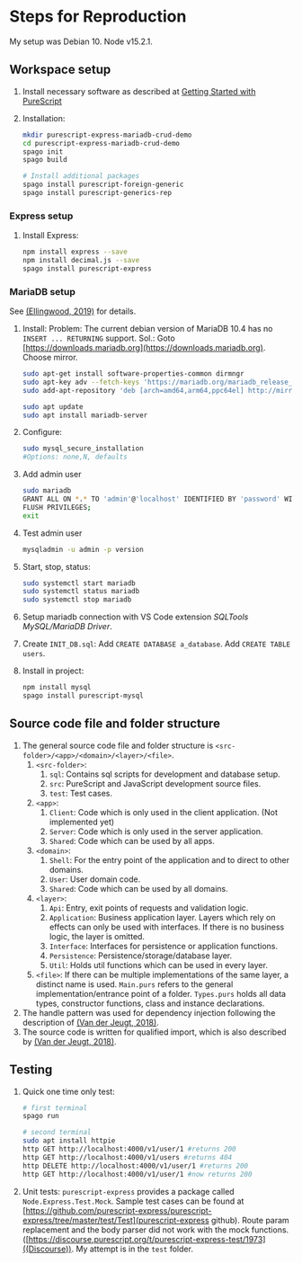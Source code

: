 # Steps for Reproduction

My setup was Debian 10. Node v15.2.1.

## Workspace setup

1. Install necessary software as described at [Getting Started with PureScript](https://github.com/purescript/documentation/blob/master/guides/Getting-Started.md)

1. Installation:

    ```sh
    mkdir purescript-express-mariadb-crud-demo
    cd purescript-express-mariadb-crud-demo
    spago init
    spago build

    # Install additional packages
    spago install purescript-foreign-generic
    spago install purescript-generics-rep
    ```

### Express setup

1. Install Express:

    ```sh
    npm install express --save
    npm install decimal.js --save
    spago install purescript-express
    ```

### MariaDB setup

See [(Ellingwood, 2019)](https://www.digitalocean.com/community/tutorials/how-to-install-mariadb-on-debian-10) for details.

1. Install: Problem: The current debian version of MariaDB 10.4 has no `INSERT ... RETURNING` support. Sol.: Goto [https://downloads.mariadb.org](https://downloads.mariadb.org). Choose mirror.

   ```sh
   sudo apt-get install software-properties-common dirmngr
   sudo apt-key adv --fetch-keys 'https://mariadb.org/mariadb_release_signing_key.asc'
   sudo add-apt-repository 'deb [arch=amd64,arm64,ppc64el] http://mirror2.hs-esslingen.de/mariadb/repo/10.5/debian buster main'
   
   sudo apt update
   sudo apt install mariadb-server
   ```

1. Configure:

   ```sh
   sudo mysql_secure_installation
   #Options: none,N, defaults
   ```

1. Add admin user

   ```sh
   sudo mariadb
   GRANT ALL ON *.* TO 'admin'@'localhost' IDENTIFIED BY 'password' WITH GRANT OPTION;
   FLUSH PRIVILEGES;
   exit
   ```

1. Test admin user

   ```sh
   mysqladmin -u admin -p version
   ```

1. Start, stop, status:

   ```sh
   sudo systemctl start mariadb
   sudo systemctl status mariadb
   sudo systemctl stop mariadb

   ```

1. Setup mariadb connection with VS Code extension *SQLTools MySQL/MariaDB Driver*.
1. Create `INIT_DB.sql`: Add `CREATE DATABASE a_database`. Add `CREATE TABLE users`.

1. Install in project:

    ```sh
    npm install mysql
    spago install purescript-mysql
    ```

## Source code file and folder structure

1. The general source code file and folder structure is `<src-folder>/<app>/<domain>/<layer>/<file>`.
    1. `<src-folder>`:
        1. `sql`: Contains sql scripts for development and database setup.
        1. `src`: PureScript and JavaScript development source files.
        1. `test`: Test cases.
    1. `<app>`:
        1. `Client`: Code which is only used in the client application. (Not implemented yet)
        1. `Server`: Code which is only used in the server application.
        1. `Shared`: Code which can be used by all apps.
    1. `<domain>`:
        1. `Shell`: For the entry point of the application and to direct to other domains.
        1. `User`: User domain code.
        1. `Shared`: Code which can be used by all domains.
    1. `<layer>`:
        1. `Api`: Entry, exit points of requests and validation logic.
        1. `Application`: Business application layer. Layers which rely on effects can only be used with interfaces. If there is no business logic, the layer is omitted.
        1. `Interface`: Interfaces for persistence or application functions.
        1. `Persistence`: Persistence/storage/database layer.
        1. `Util`: Holds util functions which can be used in every layer.
    1. `<file>`: If there can be multiple implementations of the same layer, a distinct name is used. `Main.purs` refers to the general implementation/entrance point of a folder. `Types.purs` holds all data types, constructor functions, class and instance declarations.
1. The handle pattern was used for dependency injection following the description of [(Van der Jeugt, 2018)](https://jaspervdj.be/posts/2018-03-08-handle-pattern.html).
1. The source code is written for qualified import, which is also described by [(Van der Jeugt, 2018)](https://jaspervdj.be/posts/2018-03-08-handle-pattern.html).

## Testing

1. Quick one time only test:

    ```sh
    # first terminal
    spago run

    # second terminal
    sudo apt install httpie
    http GET http://localhost:4000/v1/user/1 #returns 200
    http GET http://localhost:4000/v1/users #returns 404
    http DELETE http://localhost:4000/v1/user/1 #returns 200
    http GET http://localhost:4000/v1/user/1 #now returns 200
    ```

1. Unit tests: `purescript-express` provides a package called `Node.Express.Test.Mock`. Sample test cases can be found at [https://github.com/purescript-express/purescript-express/tree/master/test/Test](purescript-express github). Route param replacement and the body parser did not work with the mock functions. ([https://discourse.purescript.org/t/purescript-express-test/1973]((Discourse)). My attempt is in the `test` folder.
